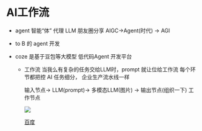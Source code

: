 # AI工作流
  - agent 智能“体”   代理  LLM 
    朋友圈分享
    AIGC->Agent(时代) -> AGI 

  - to B 的 agent 开发

  - coze 是基于豆包等大模型 低代码Agent 开发平台
    - 工作流
      当我么有复杂的任务交给LLM时，prompt 就让位给工作流
      每个环节都把控
      AI 任务细分， 企业生产流水线一样

      输入节点-> LLM(prompt)-> 多模态LLM(图片) ->  输出节点(组织一下)
      工作节点

      ![](https://p9-xtjj-sign.byteimg.com/tos-cn-i-73owjymdk6/8a921790bbbc4365813f39914eaeb848~tplv-73owjymdk6-jj-mark-v1:0:0:0:0:5o6Y6YeR5oqA5pyv56S-5Yy6IEAg6Ziz54Gr6ZSF:q75.awebp?rk3s=f64ab15b&x-expires=1733229010&x-signature=Fnp6WSeVmR9BQwKgvfcWjOtuSn4%3D)

      [百度](https://www.baidu.com)